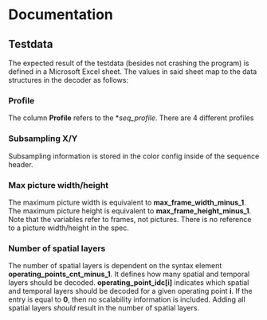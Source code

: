 # Documentation

## Testdata
The expected result of the testdata (besides not crashing the program) is defined
in a Microsoft Excel sheet. The values in said sheet map to the data structures
in the decoder as follows:

### Profile
The column **Profile** refers to the **seq_profile*. There are 4 different profiles

### Subsampling X/Y
Subsampling information is stored in the color config inside of the sequence header.

### Max picture width/height
The maximum picture width is equivalent to **max_frame_width_minus_1**.
The maximum picture height is equivalent to **max_frame_height_minus_1**.
Note that the variables refer to frames, not pictures. 
There is no reference to a picture width/height in the spec.

### Number of spatial layers

The number of spatial layers is dependent on the syntax element **operating_points_cnt_minus_1**.
It defines how many spatial and temporal layers should be decoded.
**operating_point_idc[i]** indicates which spatial and temporal layers should be decoded for a 
given operating point **i**. If the entry is equal to **0**, then no scalability information
is included. Adding all spatial layers *should* result in the number of spatial layers.

